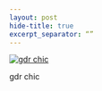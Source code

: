 ```yaml
---
layout: post
hide-title: true
excerpt_separator: “”
---
```

[![gdr chic](https://dl.dropbox.com/u/4255155/blog/600/gdr.jpg)](https://dl.dropbox.com/u/4255155/blog/gdr.jpg) 

gdr chic